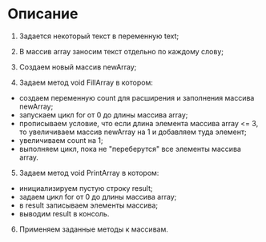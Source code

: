 # **Описание** 

1. Задается некоторый текст в переменную text;

2. В массив array заносим текст отдельно по каждому слову;

3. Создаем новый массив newArray;

4. Задаем метод void FillArray в котором:
-  создаем переменную count для расширения и заполнения массива newArray;
- запускаем цикл for от 0 до длины массива array;
- прописываем условие, что если длина элемента массива array <= 3, то увеличиваем массив newArray на 1 и добавляем туда элемент;
- увеличиваем count на 1;
- выполняем цикл, пока не "переберутся" все элементы массива array.

5. Задаем метод void PrintArray в котором:
- инициализируем пустую строку result;
- задаем цикл for от 0 до длины массива array;
- в result записываем элементы массива;
- выводим result в консоль.

6. Применяем заданные методы к массивам.